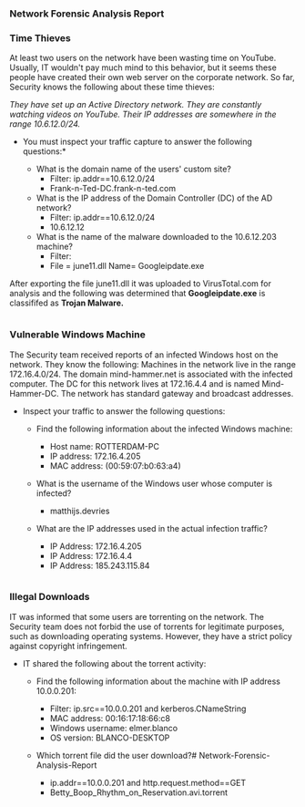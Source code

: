 ### Network Forensic Analysis Report



### Time Thieves

At least two users on the network have been wasting time on YouTube. Usually, IT wouldn't pay much mind to this behavior, but it seems these people have created their own web server on the corporate network. So far, Security knows the following about these time thieves:

*They have set up an Active Directory network.*
*They are constantly watching videos on YouTube.*
*Their IP addresses are somewhere in the range 10.6.12.0/24.*

- You must inspect your traffic capture to answer the following questions:*

    -  What is the domain name of the users' custom site?
       -  Filter: ip.addr==10.6.12.0/24
       -  Frank-n-Ted-DC.frank-n-ted.com  
    -  What is the IP address of the Domain Controller (DC) of the AD network?
       -  Filter: ip.addr==10.6.12.0/24
       -  10.6.12.12
    -  What is the name of the malware downloaded to the 10.6.12.203 machine?
       -  Filter:
       -  File = june11.dll   Name= Googleipdate.exe

After exporting the file june11.dll it was uploaded to VirusTotal.com for analysis
and the following was determined that **Googleipdate.exe** is classififed as
**Trojan Malware.**

<img src=" " width=" " height=" ">


### Vulnerable Windows Machine

The Security team received reports of an infected Windows host on the network. They know the following:
Machines in the network live in the range 172.16.4.0/24. The domain mind-hammer.net is associated with the infected computer.
The DC for this network lives at 172.16.4.4 and is named Mind-Hammer-DC.
The network has standard gateway and broadcast addresses.

-  Inspect your traffic to answer the following questions:

    -  Find the following information about the infected Windows machine:
       -  Host name: ROTTERDAM-PC
       -  IP address:  172.16.4.205
       -  MAC address: (00:59:07:b0:63:a4)

    -  What is the username of the Windows user whose computer is infected?
       -  matthijs.devries

    -  What are the IP addresses used in the actual infection traffic?
       -  IP Address: 172.16.4.205
       -  IP Address: 172.16.4.4
       -  IP Address: 185.243.115.84

<img src=" " width=" " height=" ">

### Illegal Downloads

IT was informed that some users are torrenting on the network. The Security team does not forbid the use of torrents for legitimate purposes, such as downloading operating systems. However, they have a strict policy against copyright infringement.

-  IT shared the following about the torrent activity:

    -  Find the following information about the machine with IP address 10.0.0.201:
       -  Filter: ip.src==10.0.0.201 and kerberos.CNameString
       -  MAC address:  00:16:17:18:66:c8
       -  Windows username:  elmer.blanco
       -  OS version:  BLANCO-DESKTOP

    -  Which torrent file did the user download?# Network-Forensic-Analysis-Report
       -  ip.addr==10.0.0.201 and http.request.method==GET
       -  Betty_Boop_Rhythm_on_Reservation.avi.torrent

<img src=" " width=" " height=" ">
